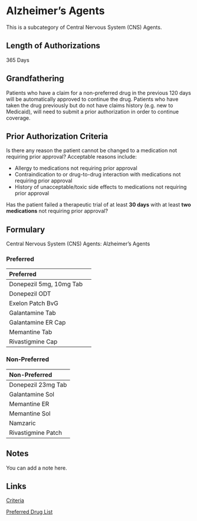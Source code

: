 # Alzheimer’s Agents

This is a subcategory of Central Nervous System (CNS) Agents.

## Length of Authorizations

365 Days

## Grandfathering

Patients who have a claim for a non-preferred drug in the previous 120 days will be automatically approved to continue the drug. Patients who have taken the drug previously but do not have claims history (e.g. new to Medicaid), will need to submit a prior authorization in order to continue coverage.

## Prior Authorization Criteria

Is there any reason the patient cannot be changed to a medication not requiring prior approval? Acceptable reasons include:

-   Allergy to medications not requiring prior approval
-   Contraindication to or drug-to-drug interaction with medications not requiring prior approval
-   History of unacceptable/toxic side effects to medications not requiring prior approval

Has the patient failed a therapeutic trial of at least **30 days** with at least **two medications** not requiring prior approval?

## Formulary

Central Nervous System (CNS) Agents: Alzheimer’s Agents

### Preferred

| Preferred               |      |
| :---------------------- | ---: |
| Donepezil 5mg, 10mg Tab |      |
| Donepezil ODT           |      |
| Exelon Patch BvG        |      |
| Galantamine Tab         |      |
| Galantamine ER Cap      |      |
| Memantine Tab           |      |
| Rivastigmine Cap        |      |

### Non-Preferred

| Non-Preferred      |
| :----------------- |
| Donepezil 23mg Tab |
| Galantamine Sol    |
| Memantine ER       |
| Memantine Sol      |
| Namzaric           |
| Rivastigmine Patch |

## Notes

You can add a note here.

## Links

[Criteria](https://pharmacy.medicaid.ohio.gov/sites/default/files/20221001_UPDL_Criteria_APPROVED.pdf#page=22)

[Preferred Drug List](https://pharmacy.medicaid.ohio.gov/sites/default/files/20221001_UPDL_APPROVED_.pdf#page=12)
